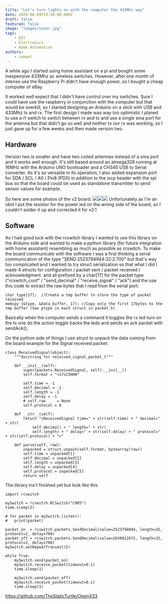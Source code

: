 ```yaml
---
title: "Let's turn lights on with the computer the 433Mhz way"
date: 2020-06-09T19:58:00.000Z
draft: false
featured: false
image: "images/cover.jpg"
tags:
    - DIY
    - Electronics
    - Home Automation
authors:
    - samuel
---
```


A while ago I started using home assistant on a pi and bought some inexpensive 433Mhz ac wireless switches. However, after one month of intense use the Raspberry Pi didn't have enough power, so I bought a cheap computer of eBay.

<!--more-->

It worked well expect that I didn't have control over my switches. Sure I could have use the raspberry in conjunction with the computer but that would be overkill, so I started designing an Arduino on a stick with USB and 433Mhz tx and rx. The first design I made was way too optimistic I planed to use a rf switch to switch between rx and tx and use a single sma port for the antenna but that didn't go so well and neither tx nor rx was working, so I just gave up for a few weeks and then made version two.

## Hardware

Version two is smaller and have two coiled antennas instead of a sma port and it works well enough. It's still based around an atmega328 running at 16MHz with the Arduino UNO bootloader and a CH340 USB to Serial converter. As it's so versatile in its operation, I also added expansion port for SDA / SCL / A0 / Pin8 (PD0) in addition to the iscp header with the spi bus so that the board could be used as standalone transmitter to send sensor values for example.

So here are some photos of the v2 board:
![](https://data.thestaticturtle.fr/blog/2020/06/chrome_2020-06-16_01-04-59.png)![](https://data.thestaticturtle.fr/blog/2020/06/chrome_2020-06-16_01-05-11.png)![](https://data.thestaticturtle.fr/blog/2020/06/IMG_20200616_010949.jpg)
Unfortunately as I'm an idiot I put the resistor for the power led on the wrong side of the board, so I couldn't solder it up and corrected it for v2.1

## Software

As I had good luck with the rcswitch library I wanted to use this library on the Arduino side and wanted to make a python library (for future integration with home assistant) resembling as much as possible as rcswitch. To make the board communicate with the software I was a first thinking a serial communication of the type "SEND:2523794944:32:2:700" but that's way too complicated and I wanted to try struct serialization so that what I did I made 4 structs for configuration / packet sent / packet received / acknowledgment  and all prefixed by a char[17] for the packet type ("rcswitch_conf" / "send_decimal" / "receive_signal" / "ack") and the use this code to extract the raw bytes that I read from the serial port:

    char type[17];  //Create a tmp buffer to store the type of packet received
    memcpy (&type, &data_buffer, 17); //Copy only the first 17bytes to the tmp buffer (See ptype in each struct in packet.h)
    

Basically when the computer sends a command it toggles the rx led turn on the tx one do the action toggle backs the leds and sends an ack packet with sendAck();

On the python side of things I use struct to unpack the data coming from the board example for the Signal received packet:

    class ReceivedSignal(object):
    	"""docstring for received_signal_packet_t"""
    
    	def __init__(self):
    		super(packets.ReceivedSignal, self).__init__()
    		self.format = "<17sIIHHH"
    
    		self.time = -1
    		self.decimal = -1
    		self.length = -1
    		self.delay = -1
    		# self.raw     = None
    		self.protocol = 0
    
    	def __str__(self):
    		return "<ReceivedSignal time=" + str(self.time) + " decimal=" + str(
    			self.decimal) + " length=" + str(
    			self.length) + " delay=" + str(self.delay) + " protocol=" + str(self.protocol) + ">"
    
    	def parse(self, raw):
    		unpacked = struct.unpack(self.format, bytearray(raw))
    		self.time = unpacked[1]
    		self.decimal = unpacked[2]
    		self.length = unpacked[3]
    		self.delay = unpacked[4]
    		self.protocol = unpacked[5]
    		return self
    

The library ins't finished yet but look like this

    import rcswitch
    
    mySwitch = rcswitch.RCSwitch("COM3")
    time.sleep(2)
    
    # for packet in mySwitch.listen():
    # 	print(packet)
    
    packet_on  = rcswitch.packets.SendDecimal(value=2523794944, length=32, protocol=2, delay=700)
    packet_off = rcswitch.packets.SendDecimal(value=2658012672, length=32, protocol=2, delay=700)
    mySwitch.setRepeatTransmit(5)
    
    while True:
    	mySwitch.send(packet_on)
    	mySwitch.receive_packet(timeout=0.1)
    	time.sleep(1)
    
    	mySwitch.send(packet_off)
    	mySwitch.receive_packet(timeout=0.1)
    	time.sleep(1)
    

https://github.com/TheStaticTurtle/Open433
